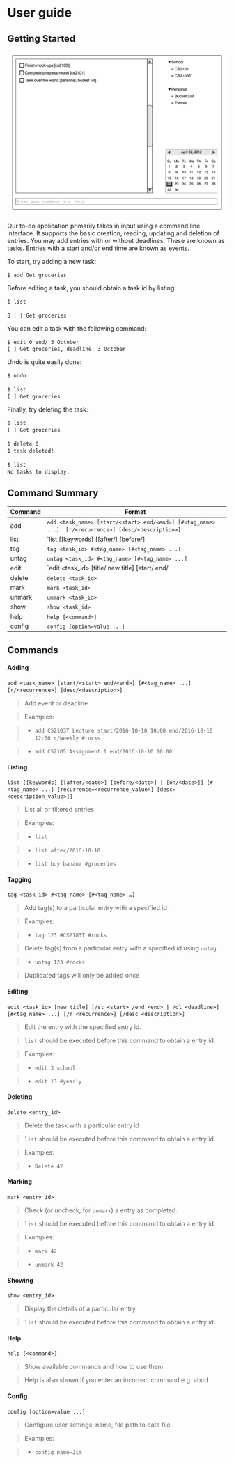 User guide
===================

## Getting Started

![mockup](images/mockup.png)

Our to-do application primarily takes in input using a command line interface. It supports the basic creation, reading, updating and deletion of entries. You may add entries with or without deadlines. These are known as tasks. Entries with a start and/or end time are known as events.

To start, try adding a new task:

```
$ add Get groceries
```

Before editing a task, you should obtain a task id by listing:

```
$ list

0 [ ] Get groceries
```

You can edit a task with the following command:

```
$ edit 0 end/ 3 October
[ ] Get groceries, deadline: 3 October
```

Undo is quite easily done:

```
$ undo

$ list
[ ] Get groceries
```

Finally, try deleting the task:

```
$ list
[ ] Get groceries

$ delete 0
1 task deleted!

$ list
No tasks to display.
```

## Command Summary

| Command |Format |
| --- | --- |
|add|`add <task_name> [start/<start> end/<end>] [#<tag_name> ...]  [r/<recurrence>] [desc/<description>]`|
|list|`list [[keywords] [[after/<date>] [before/<date>] | [on/<date>]][#<tag_name> ...] [recurrence=<recurrence_value>] [desc=<description_value>]]`|
|tag|`tag <task_id> #<tag_name> [#<tag_name> ...]`|
|untag|`untag <task_id> #<tag_name> [#<tag_name> ...]`|
|edit|`edit <task_id> [title/ new title] [start/ <start> end/ <end> | deadline/ <deadline>] [t/ <tags>...] [r/ <recurrence>] [desc/ <description>]`|
|delete|`delete <task_id>`|
|mark|`mark <task_id>`|
|unmark|`unmark <task_id>`|
|show|`show <task_id>`|
|help|`help [<command>]`|
|config|`config [option=value ...]`|

## Commands

#### Adding
```
add <task_name> [start/<start> end/<end>] [#<tag_name> ...]  [r/<recurrence>] [desc/<description>]
```

> Add event or deadline

> Examples:


> - `add CS2103T Lecture start/2016-10-10 10:00 end/2016-10-10 12:00 r/weekly #rocks`

> - `add CS2105 Assignment 1 end/2016-10-10 10:00`

#### Listing
```
list [[keywords] [[after/<date>] [before/<date>] | [on/<date>]] [#<tag_name> ...] [recurrence=<recurrence_value>] [desc=<description_value>]]
```

> List all or filtered entries

> Examples:

> - `list`

> - `list after/2016-10-10`

> - `list buy banana #groceries`

#### Tagging
```
tag <task_id> #<tag_name> [#<tag_name> …]
```

> Add tag(s) to a particular entry with a specified id

> Examples:

> - `tag 123 #CS2103T #rocks`

> Delete tag(s) from a particular entry with a specified id using `untag`

> - `untag 123 #rocks`

> Duplicated tags will only be added once

#### Editing
```
edit <task_id> [new title] [/st <start> /end <end> | /dl <deadline>] [#<tag_name> ...] [/r <recurrence>] [/desc <description>]
```

>  Edit the entry with the specified entry id.

>  `list` should be executed before this command to obtain a entry id.

> Examples:

> - `edit 3 school`

> - `edit 13 #yearly`


#### Deleting
```
delete <entry_id>
```
> Delete the task with a particular entry id

> `list` should be executed before this command to obtain a entry id.

> Examples:

> - `Delete 42`

#### Marking
```
mark <entry_id>
```

> Check (or uncheck, for `unmark`) a entry as completed.

> `list` should be executed before this command to obtain a entry id.

> Examples:

> - `mark 42`

> - `unmark 42`

#### Showing
```
show <entry_id>
```
> Display the details of a particular entry

> `list` should be executed before this command to obtain a entry id.

#### Help
```
help [<command>]
```

> Show available commands and how to use them

> Help is also shown if you enter an incorrect command e.g. abcd

#### Config
```
config [option=value ...]
```
> Configure user settings: name, file path to data file

> Examples:

> - `config name=Jim`

